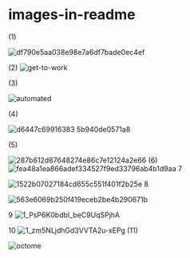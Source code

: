 # images-in-readme
(1)

![df790e5aa038e98e7a6df7bade0ec4ef](https://user-images.githubusercontent.com/44220596/105857774-9e821300-6010-11eb-89de-667048ca4378.gif)


(2)
![get-to-work](https://user-images.githubusercontent.com/44220596/105857772-9de97c80-6010-11eb-886f-05228e46a9e9.gif)

(3)

![automated](https://user-images.githubusercontent.com/44220596/105857758-99bd5f00-6010-11eb-82d2-695460234778.gif)


(4)

![d6447c69916383 5b940de0571a8](https://user-images.githubusercontent.com/44220596/104844311-a39ae000-58f5-11eb-8f05-0e73006463ec.gif)

(5)

![287b612d87648274e86c7e12124a2e66](https://user-images.githubusercontent.com/44220596/104844314-a4cc0d00-58f5-11eb-80dd-9f82d6005be5.gif)
(6)
![fea48a1ea866adef334527f9ed33796ab4b1d9aa](https://user-images.githubusercontent.com/44220596/104540766-23028800-5646-11eb-95f0-309bb7816595.gif)
7

![1522b07027184cd655c551f401f2b25e](https://user-images.githubusercontent.com/44220596/104488654-adba9700-55f4-11eb-9161-b8cef48d886e.gif)
8



![563e6069b250f419eceb2be4b290671b](https://user-images.githubusercontent.com/44220596/104488659-ae532d80-55f4-11eb-93c1-a386927b4f81.gif)

9
![1_PsP6K0bdbl_beC9UqSPjhA](https://user-images.githubusercontent.com/44220596/104407018-b96f7480-5586-11eb-91fb-e95a7e073d66.gif)

10
![1_zm5NLjdhGd3VVTA2u-xEPg](https://user-images.githubusercontent.com/44220596/104040679-f8f03680-51fd-11eb-965b-47205264ded8.gif)
(11)

![octome](https://user-images.githubusercontent.com/44220596/104040288-76677700-51fd-11eb-94ee-13f7c8435d05.png)


